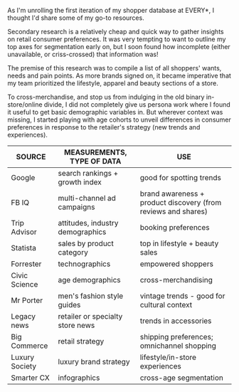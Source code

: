 As I'm unrolling the first iteration of my shopper database at EVERY*, I thought I'd share some of my go-to resources.  

Secondary research is a relatively cheap and quick way to gather insights on retail consumer preferences. It was very tempting to want to outline my top axes for segmentation early on, but I soon found how incomplete (either unavailable, or criss-crossed) that information was! 

The premise of this research was to compile a list of all shoppers' wants, needs and pain points. As more brands signed on, it became imperative that my team prioritized the lifestyle, apparel and beauty sections of a store.

To cross-merchandise, and stop us from indulging in the old binary in-store/online divide, I did not completely give us persona work where I found it useful to get basic demographic variables in. But wherever context was missing, I started playing with age cohorts to unveil differences in consumer preferences in response to the retailer's strategy (new trends and experiences). 

| SOURCE | MEASUREMENTS, TYPE OF DATA | USE |
| --------- | -------- | --------- |
|Google	| search rankings + growth index |good for spotting trends |	
|FB IQ |multi-channel ad campaigns |brand awareness + product discovery (from reviews and shares) |	
|Trip Advisor |attitudes, industry demographics | booking preferences |					
|Statista | sales by product category |top in lifestyle + beauty sales |	
|Forrester |technographics | empowered shoppers |	
|Civic Science | age demographics |cross-merchandising |					
|Mr Porter | men's fashion style guides	| vintage trends - good for cultural context |	
|Legacy news | retailer or specialty store news |trends in accessories |				
|Big Commerce | retail strategy |shipping preferences; omnichannel shopping |	
|Luxury Society	| luxury brand strategy | lifestyle/in-store experiences |	
|Smarter CX | infographics | cross-age segmentation |
